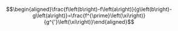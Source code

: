 $$\begin{aligned}\frac{f\left(b\right)-f\left(a\right)}{g\left(b\right)-g\left(a\right)}=\frac{f^{\prime}\left(\xi\right)}{g^{'}\left(\xi\right)}\end{aligned}$$